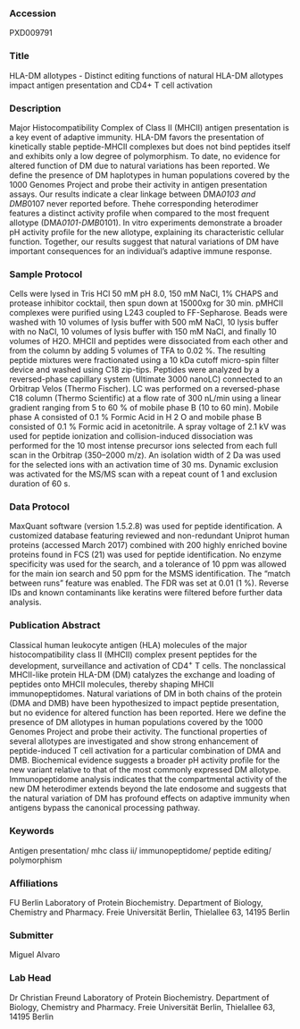 ### Accession
PXD009791

### Title
HLA-DM allotypes -  Distinct editing functions of natural HLA-DM allotypes impact antigen presentation and CD4+ T cell activation

### Description
Major Histocompatibility Complex of Class II (MHCII) antigen presentation is a key event of adaptive immunity. HLA-DM favors the presentation of kinetically stable peptide-MHCII complexes but does not bind peptides itself and exhibits only a low degree of polymorphism. To date, no evidence for altered function of DM due to natural variations has been reported. We define the presence of DM haplotypes in human populations covered by the 1000 Genomes Project and probe their activity in antigen presentation assays. Our results indicate a clear linkage between DMA*0103 and DMB*0107 never reported before. Thehe corresponding heterodimer features a distinct activity profile when compared to the most frequent allotype (DMA*0101-DMB*0101). In vitro experiments demonstrate a broader pH activity profile for the new allotype, explaining its characteristic cellular function. Together, our results suggest that natural variations of DM have important consequences for an individual’s adaptive immune response.

### Sample Protocol
Cells were lysed in Tris HCl 50 mM pH 8.0, 150 mM NaCl, 1% CHAPS and protease inhibitor cocktail, then spun down at 15000xg for 30 min. pMHCII complexes were purified using L243 coupled to FF-Sepharose. Beads were washed with 10 volumes of lysis buffer with 500 mM NaCl, 10 lysis buffer with no NaCl, 10 volumes of lysis buffer with 150 mM NaCl, and finally 10 volumes of H2O. MHCII and peptides were dissociated from each other and from the column by adding 5 volumes of TFA to 0.02 %. The resulting peptide mixtures were fractionated using a 10 kDa cutoff micro-spin filter device and washed using C18 zip-tips. Peptides were analyzed by a reversed-phase capillary system (Ultimate 3000 nanoLC) connected to an Orbitrap Velos (Thermo Fischer). LC was performed on a reversed-phase C18 column (Thermo Scientific) at a flow rate of 300 nL/min using a linear gradient ranging from 5 to 60 % of mobile phase B (10 to 60 min). Mobile phase A consisted of 0.1 % Formic Acid in H 2 O and mobile phase B consisted of 0.1 % Formic acid in acetonitrile. A spray voltage of 2.1 kV was used for peptide ionization and collision-induced dissociation was performed for the 10 most intense precursor ions selected from each full scan in the Orbitrap (350–2000 m/z). An isolation width of 2 Da was used for the selected ions with an activation time of 30 ms. Dynamic exclusion was activated for the MS/MS scan with a repeat count of 1 and exclusion duration of 60 s.

### Data Protocol
MaxQuant software (version 1.5.2.8) was used for peptide identification. A customized database featuring reviewed and non-redundant Uniprot human proteins (accessed March 2017) combined with 200 highly enriched bovine proteins found in FCS (21) was used for peptide identification. No enzyme specificity was used for the search, and a tolerance of 10 ppm was allowed for the main ion search and 50 ppm for the MSMS identification. The “match between runs” feature was enabled. The FDR was set at 0.01 (1 %). Reverse IDs and known contaminants like keratins were filtered before further data analysis.

### Publication Abstract
Classical human leukocyte antigen (HLA) molecules of the major histocompatibility class II (MHCII) complex present peptides for the development, surveillance and activation of CD4<sup>+</sup> T cells. The nonclassical MHCII-like protein HLA-DM (DM) catalyzes the exchange and loading of peptides onto MHCII molecules, thereby shaping MHCII immunopeptidomes. Natural variations of DM in both chains of the protein (DMA and DMB) have been hypothesized to impact peptide presentation, but no evidence for altered function has been reported. Here we define the presence of DM allotypes in human populations covered by the 1000 Genomes Project and probe their activity. The functional properties of several allotypes are investigated and show strong enhancement of peptide-induced T cell activation for a particular combination of DMA and DMB. Biochemical evidence suggests a broader pH activity profile for the new variant relative to that of the most commonly expressed DM allotype. Immunopeptidome analysis indicates that the compartmental activity of the new DM heterodimer extends beyond the late endosome and suggests that the natural variation of DM has profound effects on adaptive immunity when antigens bypass the canonical processing pathway.

### Keywords
Antigen presentation/ mhc class ii/ immunopeptidome/ peptide editing/ polymorphism

### Affiliations
FU Berlin
Laboratory of Protein Biochemistry. Department of Biology, Chemistry and Pharmacy. Freie Universität Berlin, Thielallee 63, 14195 Berlin

### Submitter
Miguel Alvaro

### Lab Head
Dr Christian Freund
Laboratory of Protein Biochemistry. Department of Biology, Chemistry and Pharmacy. Freie Universität Berlin, Thielallee 63, 14195 Berlin


